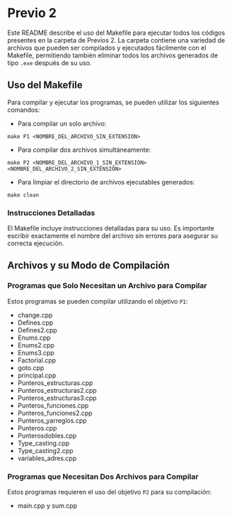 # Previo 2

Este README describe el uso del Makefile para ejecutar todos los códigos presentes en la carpeta de Previos 2. La carpeta contiene una variedad de archivos que pueden ser compilados y ejecutados fácilmente con el Makefile, permitiendo también eliminar todos los archivos generados de tipo `.exe` después de su uso.

## Uso del Makefile

Para compilar y ejecutar los programas, se pueden utilizar los siguientes comandos:

- Para compilar un solo archivo:
```
make P1 <NOMBRE_DEL_ARCHIVO_SIN_EXTENSIÓN>
```

- Para compilar dos archivos simultáneamente:
```
make P2 <NOMBRE_DEL_ARCHIVO_1_SIN_EXTENSIÓN> <NOMBRE_DEL_ARCHIVO_2_SIN_EXTENSIÓN>
```

- Para limpiar el directorio de archivos ejecutables generados:
```
make clean
```


### Instrucciones Detalladas

El Makefile incluye instrucciones detalladas para su uso. Es importante escribir exactamente el nombre del archivo sin errores para asegurar su correcta ejecución.

## Archivos y su Modo de Compilación

### Programas que Solo Necesitan un Archivo para Compilar

Estos programas se pueden compilar utilizando el objetivo `P1`:

- change.cpp
- Defines.cpp
- Defines2.cpp
- Enums.cpp
- Enums2.cpp
- Enums3.cpp
- Factorial.cpp
- goto.cpp
- principal.cpp
- Punteros_estructuras.cpp
- Punteros_estructuras2.cpp
- Punteros_estructuras3.cpp
- Punteros_funciones.cpp
- Punteros_funciones2.cpp
- Punteros_yarreglos.cpp
- Punteros.cpp
- Punterosdobles.cpp
- Type_casting.cpp
- Type_casting2.cpp
- variables_adres.cpp

### Programas que Necesitan Dos Archivos para Compilar

Estos programas requieren el uso del objetivo `P2` para su compilación:

- main.cpp y sum.cpp
